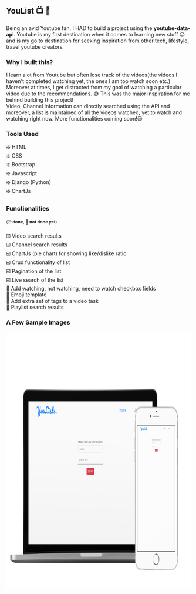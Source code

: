 ## YouList 📺 📝

Being an avid Youtube fan, I HAD to build a project using the <b>youtube-data-api</b>. Youtube is my first destination when it comes to learning new stuff 😉 and is my go to destination
for seeking inspiration from other tech, lifestyle, travel youtube creators.

### Why I built this?
I learn alot from Youtube but often lose track of the videos(the videos I haven't completed watching yet, the ones I am too watch soon etc.) Moreover at times, I get distracted from my
goal of watching a particular video due to the recommendations. 😅 This was the major inspiration for me behind building this project!<br>
Video, Channel information can directly searched using the API and moreover, a list is maintained of all the videos watched, yet to watch and watching right now.
More functionalities coming soon!😃

### Tools Used
❇️ HTML<br>
❇️ CSS<br>
❇️ Bootstrap<br>
❇️ Javascript<br>
❇️ Django (Python)<br>
❇️ ChartJs<br>

### Functionalities 
<small>(☑️:<b>done</b>, 🔴:<b>not done yet</b>)</small><br><br>
☑️ Video search results<br>
☑️ Channel search results<br>
☑️ ChartJs (pie chart) for showing like/dislike ratio<br>
☑️ Crud functionality of list<br>
☑️ Pagination of the list<br>
☑️  Live search of the list<br>
🔴 Add watching, not watching, need to watch checkbox fields<br>
🔴 Emoji template<br>
🔴 Add extra set of tags to a video task<br>
🔴 Playlist search results<br>

### A Few Sample Images
<img src="HomePage.png" alt="home" align="left" width=1000px height=700px>
